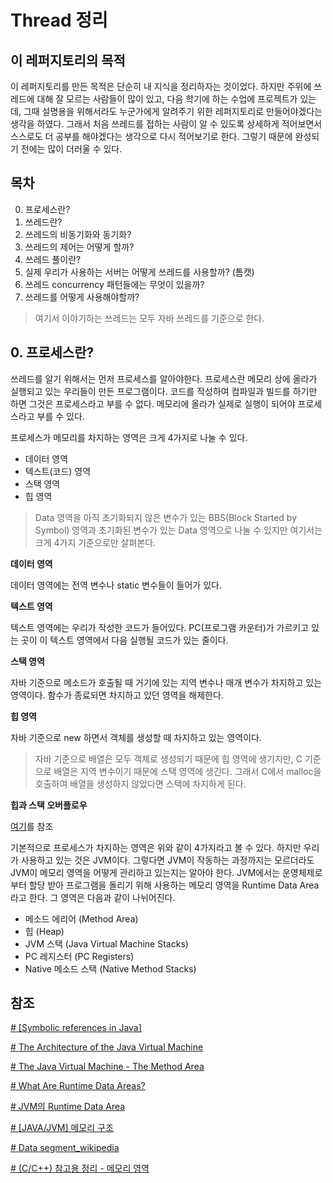 ﻿# Thread 정리

## 이 레퍼지토리의 목적

 이 레퍼지토리를 만든 목적은 단순히 내 지식을 정리하자는 것이었다. 하지만 주위에 쓰레드에 대해 잘 모르는 사람들이 많이 있고, 다음 학기에 하는 수업에 프로젝트가 있는데, 그때 설명용을 위해서라도 누군가에게 알려주기 위한 레퍼지토리로 만들어야겠다는 생각을 하였다.  그래서 처음 쓰레드를 접하는 사람이 알 수 있도록 상세하게 적어보면서 스스로도 더 공부를 해야겠다는 생각으로 다시 적어보기로 한다. 그렇기 때문에 완성되기 전에는 많이 더러울 수 있다.

## 목차
 0. 프로세스란?
 1. 쓰레드란?
 2. 쓰레드의 비동기화와 동기화?
 3. 쓰레드의 제어는 어떻게 할까?
 4. 쓰레드 풀이란?
 5. 실제 우리가 사용하는 서버는 어떻게 쓰레드를 사용할까? (톰캣)
 6. 쓰레드 concurrency 패턴들에는 무엇이 있을까?
 7. 쓰레드를 어떻게 사용해야할까?

> 여기서 이야기하는 쓰레드는 모두 자바 쓰레드를 기준으로 한다.

## 0. 프로세스란?

쓰레드를 알기 위해서는 먼저 프로세스를 알아야한다. 프로세스란 메모리 상에 올라가 실행되고 있는 우리들이 만든 프로그램이다. 코드를 작성하여 컴파일과 빌드를 하기만 하면 그것은 프로세스라고 부를 수 없다. 메모리에 올라가 실제로 실행이 되어야 프로세스라고 부를 수 있다.

프로세스가 메모리를 차지하는 영역은 크게 4가지로 나눌 수 있다.

 - 데이터 영역
 - 텍스트(코드) 영역
 - 스택 영역
 - 힙 영역

>  Data 영역을 아직 초기화되지 않은 변수가 있는 BBS(Block Started by Symbol) 영역과 초기화된 변수가 있는 Data 영역으로 나눌 수 있지만 여기서는 크게 4가지 기준으로만 살펴본다.
>  

**데이터 영역**

데이터 영역에는 전역 변수나 static 변수들이 들어가 있다.

**텍스트 영역**

텍스트 영역에는 우리가 작성한 코드가 들어있다. PC(프로그램 카운터)가 가르키고 있는 곳이 이 텍스트 영역에서 다음 실행될 코드가 있는 줄이다.

**스택 영역**

자바 기준으로 메소드가 호출될 때 거기에 있는 지역 변수나 매개 변수가 차지하고 있는 영역이다. 함수가 종료되면 차지하고 있던 영역을 해제한다. 

**힙 영역**

자바 기준으로 new 하면서 객체를 생성할 때 차지하고 있는 영역이다.

> 자바 기준으로 배열은 모두 객체로 생성되기 때문에 힙 영역에 생기지만, C 기준으로 배열은 지역 변수이기 때문에 스택 영역에 생긴다. 그래서 C에서 malloc을 호출하여 배열을 생성하지 않았다면 스택에 차지하게 된다.
> 
> 
**힙과 스택 오버플로우**

[여기](https://github.com/shouwn/Thread/blob/master/basic/stack_heap%20area.md)를 참조

기본적으로 프로세스가 차지하는 영역은 위와 같이 4가지라고 볼 수 있다. 하지만 우리가 사용하고 있는 것은 JVM이다. 그렇다면 JVM이 작동하는 과정까지는 모르더라도 JVM이 메모리 영역을 어떻게 관리하고 있는지는 알아야 한다. JVM에서는 운영체제로부터 할당 받아 프로그램을 돌리기 위해 사용하는 메모리 영역을 Runtime Data Area라고 한다.  그 영역은 다음과 같이 나뉘어진다.

 - 메소드 에리어 (Method Area)
 - 힙 (Heap)
 - JVM 스택 (Java Virtual Machine Stacks)
 - PC 레지스터 (PC Registers)
 - Native 메소드 스택 (Native Method Stacks)

## 참조
[# [Symbolic references in Java]](https://stackoverflow.com/questions/17406159/symbolic-references-in-java)

[# The Architecture of the Java Virtual Machine](https://www.artima.com/insidejvm/ed2/jvm2.html)

[# The Java Virtual Machine - The Method Area](https://www.artima.com/insidejvm/ed2/jvm5.html)

[# What Are Runtime Data Areas?](http://www.herongyang.com/JVM/Data-Area-What-Are-Runtime-Data-Areas.html)

[# JVM의 Runtime Data Area](http://www.holaxprogramming.com/2013/07/16/java-jvm-runtime-data-area/)

[# [JAVA/JVM] 메모리 구조](http://stophyun.tistory.com/37)

[# Data segment_wikipedia](https://en.wikipedia.org/wiki/Data_segment)

[# (C/C++) 참고용 정리 - 메모리 영역](https://blog.perfectacle.com/2017/02/09/c-ref-004/)
